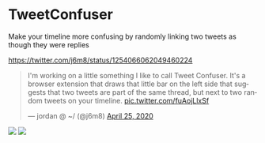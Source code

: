 # TweetConfuser
Make your timeline more confusing by randomly linking two tweets as though they were replies


https://twitter.com/j6m8/status/1254066062049460224

<blockquote class="twitter-tweet"><p lang="en" dir="ltr">I&#39;m working on a little something I like to call Tweet Confuser. It&#39;s a browser extension that draws that little bar on the left side that suggests that two tweets are part of the same thread, but next to two random tweets on your timeline. <a href="https://t.co/fuAojLlxSf">pic.twitter.com/fuAojLlxSf</a></p>&mdash; jordan @ ~/ (@j6m8) <a href="https://twitter.com/j6m8/status/1254066062049460224?ref_src=twsrc%5Etfw">April 25, 2020</a></blockquote>

![](https://pbs.twimg.com/media/EWdWVUvUEAEXA3J?format=jpg&name=large) ![](https://pbs.twimg.com/media/Eo_cMpvVQAAX4q-?format=jpg&name=large)

